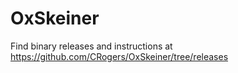 OxSkeiner
=========

Find binary releases and instructions at https://github.com/CRogers/OxSkeiner/tree/releases

